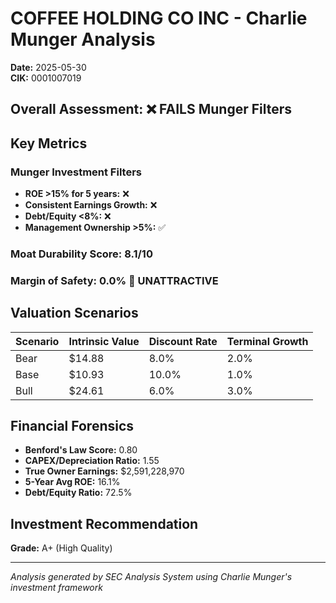 # COFFEE HOLDING CO INC - Charlie Munger Analysis

**Date:** 2025-05-30  
**CIK:** 0001007019

## Overall Assessment: ❌ **FAILS** Munger Filters

## Key Metrics

### Munger Investment Filters
- **ROE >15% for 5 years:** ❌
- **Consistent Earnings Growth:** ❌
- **Debt/Equity <8%:** ❌
- **Management Ownership >5%:** ✅

### Moat Durability Score: 8.1/10

### Margin of Safety: 0.0% 🔴 **UNATTRACTIVE**

## Valuation Scenarios

| Scenario | Intrinsic Value | Discount Rate | Terminal Growth |
|----------|----------------|---------------|-----------------|
| Bear     | $14.88 | 8.0% | 2.0% |
| Base     | $10.93 | 10.0% | 1.0% |
| Bull     | $24.61 | 6.0% | 3.0% |

## Financial Forensics

- **Benford's Law Score:** 0.80
- **CAPEX/Depreciation Ratio:** 1.55
- **True Owner Earnings:** $2,591,228,970
- **5-Year Avg ROE:** 16.1%
- **Debt/Equity Ratio:** 72.5%

## Investment Recommendation

**Grade:** A+ (High Quality)

---
*Analysis generated by SEC Analysis System using Charlie Munger's investment framework*
